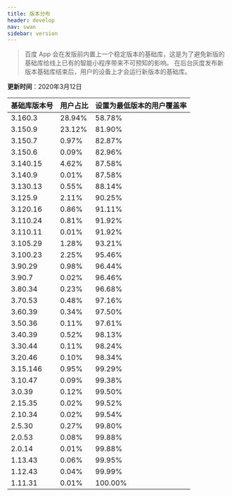 ```yaml
---
title: 版本分布
header: develop
nav: swan
sidebar: version
---
```


> 百度 App 会在发版前内置上一个稳定版本的基础库，这是为了避免新版的基础库给线上已有的智能小程序带来不可预知的影响。
在后台灰度发布新版本基础库结束后，用户的设备上才会运行新版本的基础库。


**更新时间**：2020年3月12日

|基础库版本号|用户占比|设置为最低版本的用户覆盖率|
|:---|:---|:---|
|3.160.3| 28.94%|58.78%|
|3.150.9| 23.12%|81.90%|
|3.150.7| 0.97%|82.87%|
|3.150.6| 0.09%|82.96%|
|3.140.15| 4.62%|87.58%|
|3.140.9| 0.01%|87.58%|
|3.130.13| 0.55%|88.14%|
|3.125.9| 2.11%|90.25%|
|3.120.16| 0.86%|91.11%|
|3.110.24| 0.81%|91.92%|
|3.110.11| 0.01%|91.92%|
|3.105.29| 1.28%|93.21%|
|3.100.23| 2.25%|95.46%|
|3.90.29| 0.98%|96.44%|
|3.90.7| 0.02%|96.46%|
|3.80.34| 0.23%|96.68%|
|3.70.53| 0.48%|97.16%|
|3.60.39| 0.34%|97.50%|
|3.50.36| 0.11%|97.61%|
|3.40.39| 0.52%|98.13%|
|3.30.44| 0.11%|98.24%|
|3.20.46| 0.10%|98.34%|
|3.15.146| 0.95%|99.29%|
|3.10.47| 0.09%|99.38%|
|3.0.39| 0.12%|99.50%|
|2.15.35| 0.02%|99.52%|
|2.10.34| 0.02%|99.54%|
|2.5.30| 0.27%|99.80%|
|2.0.53| 0.08%|99.88%|
|2.0.14| 0.01%|99.88%|
|1.13.43| 0.06%|99.95%|
|1.12.43| 0.04%|99.99%|
|1.11.31| 0.01%|100.00%|